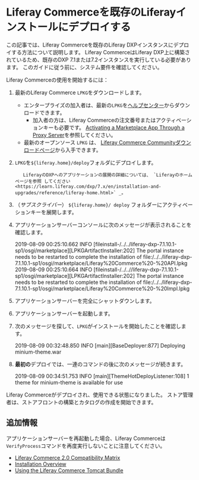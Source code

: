 # Liferay Commerceを既存のLiferayインストールにデプロイする

この記事では、Liferay Commerceを既存のLiferay DXPインスタンスにデプロイする方法について説明します。 Liferay CommerceはLiferay DXP上に構築されているため、既存のDXP 7.1または7.2インスタンスを実行している必要があります。 このガイドに従う前に、システム要件を確認してください。

Liferay Commerceの使用を開始するには：

1.  最新のLiferay Commerce `LPKG`をダウンロードします。

      - エンタープライズの加入者は、最新の`LPKG`を[ヘルプセンター](https://customer.liferay.com/downloads?p_p_id=com_liferay_osb_customer_downloads_display_web_DownloadsDisplayPortlet&_com_liferay_osb_customer_downloads_display_web_DownloadsDisplayPortlet_productAssetCategoryId=118190997&_com_liferay_osb_customer_downloads_display_web_DownloadsDisplayPortlet_fileTypeAssetCategoryId=118191001)からダウンロードできます。
          - 加入者の方は、Liferay Commerceの注文番号またはアクティベーションキーも必要です。 [Activating a Marketplace App Through a Proxy Server](https://help.liferay.com/hc/en-us/articles/360018427391)を参照してください。
      - 最新のオープンソース `LPKG` は、 [Liferay Commerce Communityダウンロードページ](https://www.liferay.com/downloads-community)から入手できます。

2.  `LPKG`を`${liferay.home}/deploy`フォルダにデプロイします。

    ``` note::
       LiferayのDXPへのアプリケーションの展開の詳細については、 `Liferayのホームページを参照 してください<https://learn.liferay.com/dxp/7.x/en/installation-and-upgrades/reference/liferay-home.html>` _。
    ```

3.  （*サブスクライバー*） `${liferay.home}/ deploy` フォルダーにアクティベーションキーを展開します。

4.  アプリケーションサーバーコンソールに次のメッセージが表示されることを確認します。
   
       2019-08-09 00:25:10.662 INFO  [fileinstall-/../../liferay-dxp-7.1.10.1-sp1/osgi/marketplace][LPKGArtifactInstaller:202] The portal instance needs to be restarted to complete the installation of file:/../../liferay-dxp-7.1.10.1-sp1/osgi/marketplace/Liferay%20Commerce%20-%20API.lpkg
       2019-08-09 00:25:10.664 INFO  [fileinstall-/../..//liferay-dxp-7.1.10.1-sp1/osgi/marketplace][LPKGArtifactInstaller:202] The portal instance needs to be restarted to complete the installation of file:/../../liferay-dxp-7.1.10.1-sp1/osgi/marketplace/Liferay%20Commerce%20-%20Impl.lpkg

5.  アプリケーションサーバーを完全にシャットダウンします。

6.  アプリケーションサーバーを起動します。

7.  次のメッセージを探して、`LPKG`がインストールを開始したことを確認します。
   
       2019-08-09 00:32:48.850 INFO  [main][BaseDeployer:877] Deploying minium-theme.war

8.  **最初の**デプロイでは、一連のコマンドの後に次のメッセージが続きます。
   
       2019-08-09 00:34:51.753 INFO  [main][ThemeHotDeployListener:108] 1 theme for minium-theme is available for use

Liferay Commerceがデプロイされ、使用できる状態になりました。 ストア管理者は、ストアフロントの構築とカタログの作成を開始できます。

## 追加情報

アプリケーションサーバーを再起動した場合、Liferay Commerceは`VerifyProcess`コマンドを再度実行しないことに注意してください。

  - [Liferay Commerce 2.0 Compatibility Matrix](https://web.liferay.com/documents/14/21598941/Liferay+Commerce+2.0+Compatibility+Matrix/0ed97477-f5a7-40a6-b5ab-f00d5e01b75f)
  - [Installation Overview](./installation-overview.md)
  - [Using the Liferay Commerce Tomcat Bundle](./using-the-liferay-commerce-tomcat-bundle.md)
